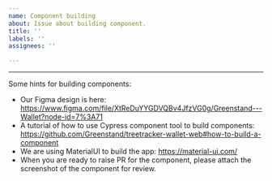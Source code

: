 ```yaml
---
name: Component building
about: Issue about building component.
title: ''
labels: ''
assignees: ''

---
```


-----------
Some hints for building components:
* Our Figma design is here: https://www.figma.com/file/XtReDuYYGDVQBv4JfzVG0g/Greenstand---Wallet?node-id=7%3A71
* A tutorial of how to use Cypress component tool to build components: https://github.com/Greenstand/treetracker-wallet-web#how-to-build-a-component
* We are using MaterialUI to build the app: https://material-ui.com/
* When you are ready to raise PR for the component, please attach the screenshot of the component for review.
